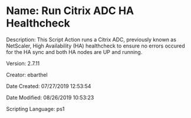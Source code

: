 ﻿# Name: Run Citrix ADC HA Healthcheck

Description: This Script Action runs a Citrix ADC, previously known as NetScaler, High Availability (HA) healthcheck to ensure no errors occured for the HA sync and both HA nodes are UP and running.

Version: 2.7.11

Creator: ebarthel

Date Created: 07/27/2019 12:53:54

Date Modified: 08/26/2019 10:53:23

Scripting Language: ps1

